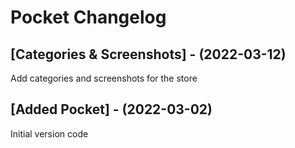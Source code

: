 # Pocket Changelog

## [Categories & Screenshots] - (2022-03-12)
Add categories and screenshots for the store

## [Added Pocket] - (2022-03-02)
Initial version code